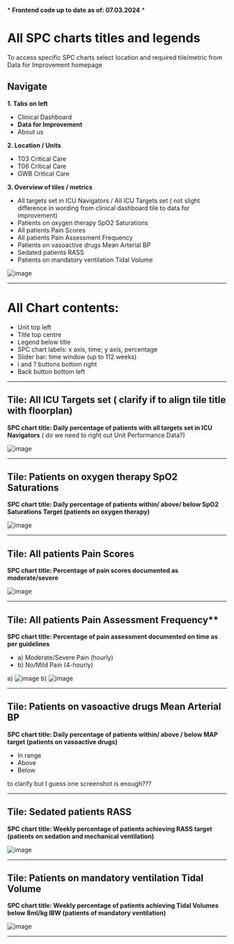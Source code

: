 \* **Frontend code up to date as of: 07.03.2024** \*

# All SPC charts titles and legends

To access specific SPC charts select location and required tile/metric from Data for Improvement homepage

## Navigate


**1. Tabs on left**


   * Clinical Dashboard
   * **Data for Improvement**
   * About us

**2. Location / Units**
   * T03 Critical Care
   * T06 Critical Care
   * GWB Critical Care
     
**3.  Overview of tiles / metrics**
  
   * All targets set in ICU Navigators / All ICU Targets set ( not slight difference in wording from clinical dashboard tile to data for improvement) 
   * Patients on oxygen therapy SpO2 Saturations
   * All patients Pain Scores
   * All patients Pain Assessment Frequency
   * Patients on vasoactive drugs Mean Arterial BP
   * Sedated patients RASS
   * Patients on mandatory ventilation Tidal Volume
     

![image](https://github.com/inform-us/requirements_specifications/assets/94536083/6f16d1a6-5449-4de0-9f80-583d8e272f69)


---

# All Chart contents:

* Unit top left
* Title top centre
* Legend below title
* SPC chart labels: x axis, time; y axis, percentage
* Slider bar: time window (up to 112 weeks)
* i and ? buttons bottom right
* Back button bottom left


---



## Tile: All ICU Targets set ( clarify if to align tile title with floorplan)

**SPC chart title: Daily percentage of patients with all targets set in ICU Navigators** ( do we need to right out Unit Performance Data?)



![image](https://github.com/inform-us/requirements_specifications/assets/94536083/18359e63-e620-4902-a114-1a3c26a471ff)


---


## Tile: Patients on oxygen therapy SpO2 Saturations

**SPC chart title: Daily percentage of patients within/ above/ below SpO2 Saturations Target (patients on oxygen therapy)**



![image](https://github.com/inform-us/requirements_specifications/assets/94536083/e59252c6-0bd3-4793-a075-8f60e91ea67e)


---

## Tile: All patients Pain Scores

**SPC chart title: Percentage of pain scores documented as moderate/severe**


![image](https://github.com/inform-us/requirements_specifications/assets/94536083/a733a87d-f733-4106-87c3-38a3945ffe98)


---


## Tile: All patients Pain Assessment Frequency**

**SPC chart title: Percentage of pain assessment documented on time as per guidelines**

* a) Moderate/Severe Pain (hourly)
* b) No/Mild Pain (4-hourly)


a) ![image](https://github.com/inform-us/requirements_specifications/assets/94536083/456282d3-ddf0-4f18-a1d4-9fa817fdc80c)    b) ![image](https://github.com/inform-us/requirements_specifications/assets/94536083/156b1085-061b-4671-8867-66229cc59351)


---


## Tile: Patients on vasoactive drugs Mean Arterial BP

**SPC chart title: Daily percentage of patients within/ above / below MAP target (patients on vasoactive drugs)**

*  In range
*  Above
*  Below

to clarify but I guess one screenshot is enough???

---


## Tile: Sedated patients RASS 

**SPC chart title: Weekly percentage of patients achieving RASS target (patients on sedation and mechanical ventilation)**


![image](https://github.com/inform-us/requirements_specifications/assets/94536083/4700abae-4fd4-4184-9059-16b0560056c3)


---

## Tile: Patients on mandatory ventilation Tidal Volume

**SPC chart title: Weekly percentage of patients achieving Tidal Volumes below 8ml/kg IBW (patients of mandatory ventilation)**


![image](https://github.com/inform-us/requirements_specifications/assets/94536083/384f2031-f039-477f-83cc-7715f2a78838)


---















  









